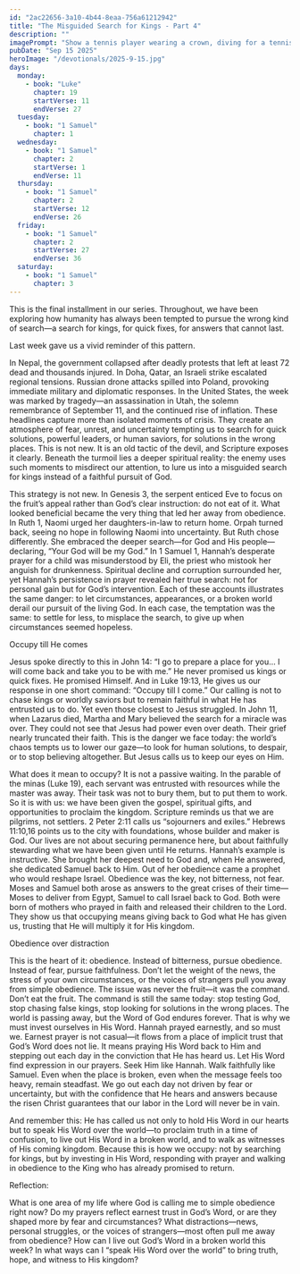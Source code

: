 ```yaml
---
id: "2ac22656-3a10-4b44-8eaa-756a61212942"
title: "The Misguided Search for Kings - Part 4"
description: ""
imagePrompt: "Show a tennis player wearing a crown, diving for a tennis ball, but falling short."
pubDate: "Sep 15 2025"
heroImage: "/devotionals/2025-9-15.jpg"
days:
  monday:
    - book: "Luke"
      chapter: 19
      startVerse: 11
      endVerse: 27
  tuesday:
    - book: "1 Samuel"
      chapter: 1
  wednesday:
    - book: "1 Samuel"
      chapter: 2
      startVerse: 1
      endVerse: 11
  thursday:
    - book: "1 Samuel"
      chapter: 2
      startVerse: 12
      endVerse: 26
  friday:
    - book: "1 Samuel"
      chapter: 2
      startVerse: 27
      endVerse: 36
  saturday:
    - book: "1 Samuel"
      chapter: 3
---
```


This is the final installment in our series. Throughout, we have been exploring how humanity has always been tempted to pursue the wrong kind of search—a search for kings, for quick fixes, for answers that cannot last.

Last week gave us a vivid reminder of this pattern.

In Nepal, the government collapsed after deadly protests that left at least 72 dead and thousands injured.
In Doha, Qatar, an Israeli strike escalated regional tensions.
Russian drone attacks spilled into Poland, provoking immediate military and diplomatic responses.
In the United States, the week was marked by tragedy—an assassination in Utah, the solemn remembrance of September 11, and the continued rise of inflation.
These headlines capture more than isolated moments of crisis. They create an atmosphere of fear, unrest, and uncertainty tempting us to search for quick solutions, powerful leaders, or human saviors, for solutions in the wrong places. This is not new. It is an old tactic of the devil, and Scripture exposes it clearly. Beneath the turmoil lies a deeper spiritual reality: the enemy uses such moments to misdirect our attention, to lure us into a misguided search for kings instead of a faithful pursuit of God.

 

This strategy is not new. In Genesis 3, the serpent enticed Eve to focus on the fruit’s appeal rather than God’s clear instruction: do not eat of it. What looked beneficial became the very thing that led her away from obedience. In Ruth 1, Naomi urged her daughters-in-law to return home. Orpah turned back, seeing no hope in following Naomi into uncertainty. But Ruth chose differently. She embraced the deeper search—for God and His people—declaring, “Your God will be my God.” In 1 Samuel 1, Hannah’s desperate prayer for a child was misunderstood by Eli, the priest who mistook her anguish for drunkenness. Spiritual decline and corruption surrounded her, yet Hannah’s persistence in prayer revealed her true search: not for personal gain but for God’s intervention. Each of these accounts illustrates the same danger: to let circumstances, appearances, or a broken world derail our pursuit of the living God. In each case, the temptation was the same: to settle for less, to misplace the search, to give up when circumstances seemed hopeless.

 

Occupy till He comes

Jesus spoke directly to this in John 14: “I go to prepare a place for you… I will come back and take you to be with me.” He never promised us kings or quick fixes. He promised Himself. And in Luke 19:13, He gives us our response in one short command: “Occupy till I come.” Our calling is not to chase kings or worldly saviors but to remain faithful in what He has entrusted us to do. Yet even those closest to Jesus struggled. In John 11, when Lazarus died, Martha and Mary believed the search for a miracle was over. They could not see that Jesus had power even over death. Their grief nearly truncated their faith. This is the danger we face today: the world’s chaos tempts us to lower our gaze—to look for human solutions, to despair, or to stop believing altogether. But Jesus calls us to keep our eyes on Him.

 

What does it mean to occupy? It is not a passive waiting. In the parable of the minas (Luke 19), each servant was entrusted with resources while the master was away. Their task was not to bury them, but to put them to work. So it is with us: we have been given the gospel, spiritual gifts, and opportunities to proclaim the kingdom. Scripture reminds us that we are pilgrims, not settlers. 2 Peter 2:11 calls us “sojourners and exiles.” Hebrews 11:10,16 points us to the city with foundations, whose builder and maker is God. Our lives are not about securing permanence here, but about faithfully stewarding what we have been given until He returns. Hannah’s example is instructive. She brought her deepest need to God and, when He answered, she dedicated Samuel back to Him. Out of her obedience came a prophet who would reshape Israel. Obedience was the key, not bitterness, not fear. Moses and Samuel both arose as answers to the great crises of their time—Moses to deliver from Egypt, Samuel to call Israel back to God. Both were born of mothers who prayed in faith and released their children to the Lord. They show us that occupying means giving back to God what He has given us, trusting that He will multiply it for His kingdom.

 

Obedience over distraction

This is the heart of it: obedience. Instead of bitterness, pursue obedience. Instead of fear, pursue faithfulness. Don’t let the weight of the news, the stress of your own circumstances, or the voices of strangers pull you away from simple obedience. The issue was never the fruit—it was the command. Don’t eat the fruit. The command is still the same today: stop testing God, stop chasing false kings, stop looking for solutions in the wrong places. The world is passing away, but the Word of God endures forever. That is why we must invest ourselves in His Word. Hannah prayed earnestly, and so must we. Earnest prayer is not casual—it flows from a place of implicit trust that God’s Word does not lie. It means praying His Word back to Him and stepping out each day in the conviction that He has heard us. Let His Word find expression in our prayers. Seek Him like Hannah. Walk faithfully like Samuel. Even when the place is broken, even when the message feels too heavy, remain steadfast. We go out each day not driven by fear or uncertainty, but with the confidence that He hears and answers because the risen Christ guarantees that our labor in the Lord will never be in vain.

 

And remember this: He has called us not only to hold His Word in our hearts but to speak His Word over the world—to proclaim truth in a time of confusion, to live out His Word in a broken world, and to walk as witnesses of His coming kingdom. Because this is how we occupy: not by searching for kings, but by investing in His Word, responding with prayer and walking in obedience to the King who has already promised to return.

 

Reflection:

What is one area of my life where God is calling me to simple obedience right now?
Do my prayers reflect earnest trust in God’s Word, or are they shaped more by fear and circumstances?
What distractions—news, personal struggles, or the voices of strangers—most often pull me away from obedience?
How can I live out God’s Word in a broken world this week?
In what ways can I “speak His Word over the world” to bring truth, hope, and witness to His kingdom?

<br />